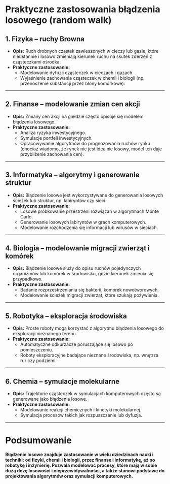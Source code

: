 
# Praktyczne zastosowania błądzenia losowego (random walk)

## 1. Fizyka – ruchy Browna

- **Opis:** Ruch drobnych cząstek zawieszonych w cieczy lub gazie, które nieustannie i losowo zmieniają kierunek ruchu na skutek zderzeń z cząsteczkami ośrodka.
- **Praktyczne zastosowanie:**  
  - Modelowanie dyfuzji cząsteczek w cieczach i gazach.
  - Wyjaśnienie zachowania cząsteczek w chemii i biologii (np. przenoszenie substancji przez błony komórkowe).

---

## 2. Finanse – modelowanie zmian cen akcji

- **Opis:** Zmiany cen akcji na giełdzie często opisuje się modelem błądzenia losowego.
- **Praktyczne zastosowanie:**  
  - Analiza ryzyka inwestycyjnego.
  - Symulacje portfeli inwestycyjnych.
  - Opracowywanie algorytmów do prognozowania ruchów rynku (chociaż wiadomo, że rynek nie jest idealnie losowy, model ten daje przybliżenie zachowania cen).

---

## 3. Informatyka – algorytmy i generowanie struktur

- **Opis:** Błądzenie losowe jest wykorzystywane do generowania losowych ścieżek lub struktur, np. labiryntów czy sieci.
- **Praktyczne zastosowanie:**  
  - Losowe próbkowanie przestrzeni rozwiązań w algorytmach Monte Carlo.
  - Generowanie losowych labiryntów w grach komputerowych.
  - Modelowanie rozchodzenia się informacji lub wirusów w sieciach.

---

## 4. Biologia – modelowanie migracji zwierząt i komórek

- **Opis:** Błądzenie losowe służy do opisu ruchów pojedynczych organizmów lub komórek w środowisku, gdzie kierunek zmienia się przypadkowo.
- **Praktyczne zastosowanie:**  
  - Badanie rozprzestrzeniania się bakterii, komórek nowotworowych.
  - Modelowanie ścieżek migracji zwierząt, które szukają pożywienia.

---

## 5. Robotyka – eksploracja środowiska

- **Opis:** Proste roboty mogą korzystać z algorytmu błądzenia losowego do eksploracji nieznanego terenu.
- **Praktyczne zastosowanie:**  
  - Automatyczne odkurzacze poruszające się losowo po pomieszczeniu.
  - Roboty eksploracyjne badające nieznane środowiska, np. wnętrza rur czy podziemi.

---

## 6. Chemia – symulacje molekularne

- **Opis:** Trajektorie cząsteczek w symulacjach komputerowych często są generowane jako błądzenia losowe.
- **Praktyczne zastosowanie:**  
  - Modelowanie reakcji chemicznych i kinetyki molekularnej.
  - Symulacja procesów takich jak rozpuszczanie lub dyfuzja.

---

# Podsumowanie

**Błądzenie losowe znajduje zastosowanie w wielu dziedzinach nauki i techniki: od fizyki, chemii i biologii, przez finanse i informatykę, aż po robotykę i inżynierię. Pozwala modelować procesy, które mają w sobie dużą dozę losowości i nieprzewidywalności, a także stanowi podstawę do projektowania algorytmów oraz symulacji komputerowych.**
